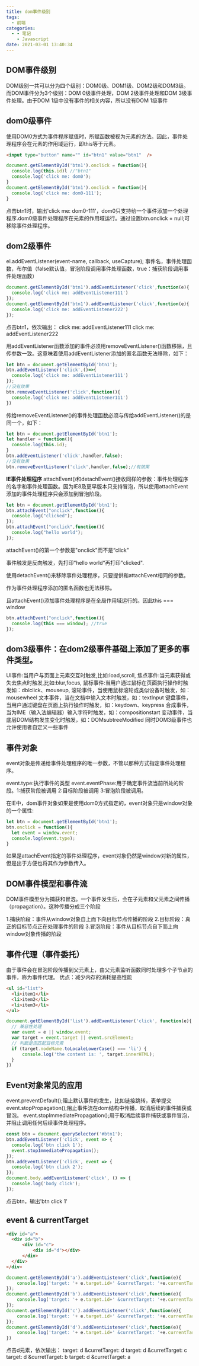 ```yaml
---
title: dom事件级别
tags:
  - 前端
categories:
  - - 笔记
    - Javascript
date: 2021-03-01 13:40:34
---
```

## DOM事件级别

DOM级别一共可以分为四个级别：DOM0级、DOM1级、DOM2级和DOM3级。而DOM事件分为3个级别：DOM 0级事件处理，DOM 2级事件处理和DOM 3级事件处理。由于DOM 1级中没有事件的相关内容，所以没有DOM 1级事件

## dom0级事件

使用DOM0方式为事件程序赋值时，所赋函数被视为元素的方法。因此，事件处理程序会在元素的作用域运行，即this等于元素。

```html
<input type="button" name="" id="btn1" value="btn1"  />
```

```js
document.getElementById('btn1').onclick = function(){
  console.log(this.id)l //"btn1"
  console.log('click me: dom0');
}
document.getElementById('btn1').onclick = function(){
  console.log('click me: dom0-111');
}
```

点击btn1时，输出'click me: dom0-111'，dom0只支持给一个事件添加一个处理程序.dom0级事件处理程序在元素的作用域运行。通过设置btn.onclick = null;可移除事件处理程序。

## dom2级事件

el.addEventListener(event-name, callback, useCapture);
事件名，事件处理函数，布尔值（false默认值，冒泡阶段调用事件处理函数，true：捕获阶段调用事件处理函数）

```js
document.getElementById('btn1').addEventListener('click',function(e){
  console.log('click me: addEventListener111')
});
document.getElementById('btn1').addEventListener('click',function(e){
  console.log('click me: addEventListener222')
});
```

点击btn1，依次输出：
click me: addEventListener111
click me: addEventListener222

用addEventListener函数添加的事件必须用removeEventListener()函数移除，且传参数一致。这意味着使用addEventListener添加的匿名函数无法移除，如下：

```js
let btn = document.getElementById('btn1');
btn.addEventListener('click',()=>{
  console.log('click me: addEventListener111')
});
//没有效果
btn.removeEventListener('click',function(){
  console.log('click me: addEventListener111')
})
```

传给removeEventListener()的事件处理函数必须与传给addEventListener()的是同一个，如下：

```js
let btn = document.getElementById('btn1');
let handler = function(){
  console.log(this.id);
}
btn.addEventListener('click',handler,false);
//没有效果
btn.removeEventListener('click',handler,false);//有效果
```

<b>IE事件处理程序</b>
attachEvent()和detachEvent()接收同样的参数：事件处理程序的名字和事件处理函数。因为IE8及更早版本只支持冒泡，所以使用attachEvent添加的事件处理程序只会添加到冒泡阶段。

```js
let btn = document.getElementById('btn1');
btn.attachEvent("onclick",function(){
  console.log("clicked");
});
btn.attachEvent("onclick",function(){
  console.log("hello world");
});
```

attachEvent()的第一个参数是"onclick"而不是“click"

事件触发是反向触发，先打印“hello world“再打印"clicked".

使用detachEvent()来移除事件处理程序，只要提供和attachEvent相同的参数。

作为事件处理程序添加的匿名函数也无法移除。

且attachEvent()添加事件处理程序是在全局作用域运行的。因此this === window

```js
btn.attachEvent("onclick",function(){
  console.log(this === window); //true
});
```


## dom3级事件：在dom2级事件基础上添加了更多的事件类型。

UI事件:当用户与页面上元素交互时触发,比如:load,scroll,
焦点事件:当元素获得或失去焦点时触发,比如:blur,focus,
鼠标事件:当用户通过鼠标在页面执行操作时触发如：dblclick、mouseup,
滚轮事件，当使用鼠标滚轮或类似设备时触发，如：mousewheel
文本事件，当在文档中输入文本时触发，如：textInput
键盘事件，当用户通过键盘在页面上执行操作时触发，如：keydown、keypress
合成事件，当为IME（输入法编辑器）输入字符时触发，如：compositionstart
变动事件，当底层DOM结构发生变化时触发，如：DOMsubtreeModified
同时DOM3级事件也允许使用者自定义一些事件

## 事件对象

event对象是传递给事件处理程序的唯一参数，不管以那种方式指定事件处理程序。

event.type:执行事件的类型
event.eventPhase:用于确定事件流当前所处的阶段。1:捕获阶段被调用  2:目标阶段被调用  3:冒泡阶段被调用。

在IE中，dom事件对象如果是使用dom0方式指定的，event对象只是window对象的一个属性:

```js
let btn = document.getElementById('btn1');
btn.onclick = function(){
  let event = window.event;
  console.log(event.type);
}
```

如果是attachEvent指定的事件处理程序，event对象仍然是window对新的属性，但是出于方便也将其作为参数传入。
## DOM事件模型和事件流

DOM事件模型分为捕获和冒泡。一个事件发生后，会在子元素和父元素之间传播（propagation）。这种传播分成三个阶段

1.捕获阶段：事件从window对象自上而下向目标节点传播的阶段
2.目标阶段：真正的目标节点正在处理事件的阶段
3.冒泡阶段：事件从目标节点自下而上向window对象传播的阶段

## 事件代理（事件委托）

由于事件会在冒泡阶段传播到父元素上，由父元素监听函数同时处理多个子节点的事件，称为事件代理。
优点：减少内存的消耗提高性能

```html
<ul id="list">
  <li>item1</li>
  <li>item2</li>
  <li>item3</li>
</ul>
```

```js
document.getElementById('list').addEventListener('click', function(e){
  // 兼容性处理
  var event = e || window.event;
  var target = event.target || event.srcElement;
  // 判断是否匹配目标元素
  if (target.nodeName.toLocaleLowerCase() === 'li') {
      console.log('the content is: ', target.innerHTML);
  }
})
```

## Event对象常见的应用

event.preventDefault();阻止默认事件的发生，比如链接跳转，表单提交
event.stopPropagation();阻止事件流在dom结构中传播，取消后续的事件捕获或冒泡。
event.stopImmediatePropagation();用于取消后续事件捕获或事件冒泡，并阻止调用任何后续事件处理程序。

```js
const btn = document.querySelector('#btn1');
btn.addEventListener('click', event => {
  console.log('btn click 1');
  event.stopImmediatePropagation();
});
btn.addEventListener('click', event => {
  console.log('btn click 2');
});
document.body.addEventListener('click', () => {
  console.log('body click');
});
```

点击btn，输出'btn click 1'

## event & currentTarget

```html
<div id="a">
  <div id="b">
      <div id="c">
          <div id="d"></div>
      </div>
  </div>
</div>
```

```js
document.getElementById('a').addEventListener('click',function(e){
    console.log('target: '+ e.target.id+' &curretTarget: '+e.currentTarget.id)
});
document.getElementById('b').addEventListener('click',function(e){
    console.log('target: '+ e.target.id+' &curretTarget: '+e.currentTarget.id)
});
document.getElementById('c').addEventListener('click',function(e){
    console.log('target: '+ e.target.id+' &curretTarget: '+e.currentTarget.id)
});
document.getElementById('d').addEventListener('click',function(e){
    console.log('target: '+ e.target.id+' &curretTarget: '+e.currentTarget.id)
})
```

点击d元素，依次输出：
target: d &curretTarget: d
target: d &curretTarget: c
target: d &curretTarget: b
target: d &curretTarget: a